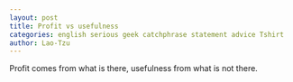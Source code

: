 ```yaml
---
layout: post
title: Profit vs usefulness
categories: english serious geek catchphrase statement advice Tshirt
author: Lao-Tzu
---
```


Profit comes from what is there, usefulness from what is not there.
